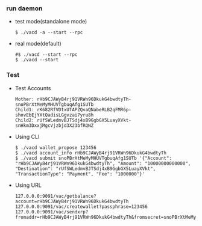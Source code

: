 ### run daemon
  - test mode(standalone mode)
     
        $ ./vacd -a --start --rpc
  - real mode(default)
  
        #$ ./vacd --start --rpc
        $ ./vacd --start
### Test

  - Test Accounts
      
        Mother: rHb9CJAWyB4rj91VRWn96DkukG4bwdtyTh-snoPBrXtMeMyMHUVTgbuqAfg1SUTb
        Child1: rK682RfVDtxUTAPZQvaQNabeRLB2qFMR6p-shovEbEjYXtQadisLGgvzai7yru8h
        Child2: rUfSWLedmvBJTSdj4xB9GgbGX5LuayXVkt-snHkm3DxxjMgcVjzbjd3X23bfRQNZ
        
  - Using CLI
  
        $ ./vacd wallet_propose 123456
        $ ./vacd account_info rHb9CJAWyB4rj91VRWn96DkukG4bwdtyTh
        $ ./vacd submit snoPBrXtMeMyMHUVTgbuqAfg1SUTb '{"Account": "rHb9CJAWyB4rj91VRWn96DkukG4bwdtyTh", "Amount": "10000000000000", "Destination": "rUfSWLedmvBJTSdj4xB9GgbGX5LuayXVkt", "TransactionType": "Payment", "Fee": "1000000"}'
             
  - Using URL
  
        127.0.0.0:9091/vac/getbalance?account=rHb9CJAWyB4rj91VRWn96DkukG4bwdtyTh
        127.0.0.0:9091/vac/createwallet?passphrase=123456
        127.0.0.0:9091/vac/sendxrp?fromaddr=rHb9CJAWyB4rj91VRWn96DkukG4bwdtyTh&fromsecret=snoPBrXtMeMyMHUVTgbuqAfg1SUTb&toaddr=rK682RfVDtxUTAPZQvaQNabeRLB2qFMR6p&value=1000
